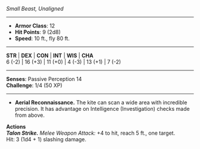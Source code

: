 _Small Beast, Unaligned_

---

- **Armor Class**: 12
- **Hit Points**: 9 (2d8)
- **Speed**: 10 ft., fly 80 ft.

---

**STR** | **DEX** | **CON** | **INT** | **WIS** | **CHA**  
6 (-2) | 16 (+3) | 11 (+0) | 4 (-3) | 13 (+1) | 7 (-2)

---

**Senses**: Passive Perception 14  
**Challenge**: 1/4 (50 XP)

---

- **Aerial Reconnaissance.** The kite can scan a wide area with incredible precision. It has advantage on Intelligence (Investigation) checks made from above.

**Actions**  
_**Talon Strike.**_ _Melee Weapon Attack:_ +4 to hit, reach 5 ft., one target.  
Hit: 3 (1d4 + 1) slashing damage.